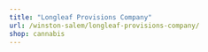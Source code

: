 ```yaml
---
title: "Longleaf Provisions Company"
url: /winston-salem/longleaf-provisions-company/
shop: cannabis
---
```

